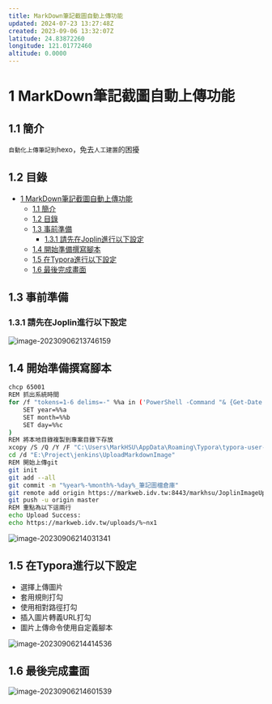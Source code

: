 ```yaml
---
title: MarkDown筆記截圖自動上傳功能
updated: 2024-07-23 13:27:48Z
created: 2023-09-06 13:32:07Z
latitude: 24.83872260
longitude: 121.01772460
altitude: 0.0000
---
```


# 1 MarkDown筆記截圖自動上傳功能

## 1.1 簡介
`自動化上傳筆記到`hexo，免去`人工建置`的困擾

## 1.2 目錄

- [1 MarkDown筆記截圖自動上傳功能](#1-markdown筆記截圖自動上傳功能)
  - [1.1 簡介](#11-簡介)
  - [1.2 目錄](#12-目錄)
  - [1.3 事前準備](#13-事前準備)
    - [1.3.1 請先在Joplin進行以下設定](#131-請先在joplin進行以下設定)
  - [1.4 開始準備撰寫腳本](#14-開始準備撰寫腳本)
  - [1.5 在Typora進行以下設定](#15-在typora進行以下設定)
  - [1.6 最後完成畫面](#16-最後完成畫面)


## 1.3 事前準備

### 1.3.1 請先在Joplin進行以下設定

![image-20230906213746159](https://markweb.idv.tw/uploads/image-20230906213746159.png)

<!--more-->

## 1.4 開始準備撰寫腳本

```bash title:"AutoUpload.bat"
chcp 65001
REM 抓出系統時間
for /f "tokens=1-6 delims=-" %%a in ('PowerShell -Command "& {Get-Date -format "yyyy-MM-dd-HH-mm-ss"}"') do (
    SET year=%%a
    SET month=%%b
    SET day=%%c
)
REM 將本地目錄複製到專案目錄下存放
xcopy /S /Q /Y /F "C:\Users\MarkHSU\AppData\Roaming\Typora\typora-user-images\%~nx1" "E:\Project\jenkins\UploadMarkdownImage"
cd /d "E:\Project\jenkins\UploadMarkdownImage"
REM 開始上傳git
git init
git add --all
git commit -m "%year%-%month%-%day%_筆記圖檔倉庫"
git remote add origin https://markweb.idv.tw:8443/markhsu/JoplinImageUpload.git
git push -u origin master
REM 重點為以下這兩行
echo Upload Success:
echo https://markweb.idv.tw/uploads/%~nx1
```

![image-20230906214031341](https://markweb.idv.tw/uploads/image-20230906214031341.png)

## 1.5 在Typora進行以下設定

- 選擇上傳圖片
- 套用規則打勾
- 使用相對路徑打勾
- 插入圖片轉義URL打勾
- 圖片上傳命令使用自定義腳本

![image-20230906214414536](https://markweb.idv.tw/uploads/image-20230906214414536.png)

## 1.6 最後完成畫面
![image-20230906214601539](https://markweb.idv.tw/uploads/image-20230906214601539.png)